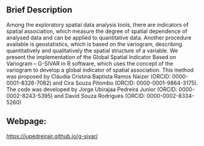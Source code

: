 ## Brief Description
Among the exploratory spatial data analysis tools, there are indicators of spatial association, which measure the degree of spatial dependence of analysed data and can be applied to quantitative data. Another procedure available is geostatistics, which is based on the variogram, describing quantitatively and qualitatively the spatial structure of a variable. We present the implementation of the Global Spatial Indicator Based on Variogram – G-SIVAR in R software, which uses the concept of the variogram to develop a global indicator of spatial association. This method was proposed by Cláudia Cristina Baptista Ramos Naizer (ORCID: 0000-0001-8326-7082) and Cira Souza Pitombo (ORCID: 0000-0001-9864-3175). The code was developed by Jorge Ubirajaa Pedreira Junior (ORCID: 0000-0002-8243-5395) and David Souza Rodrigues (ORCID: 0000-0002-8334-5260)

## Webpage:
https://jupedreirajr.github.io/g-sivar/
